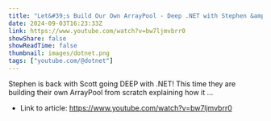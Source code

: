 ```yaml
---
title: "Let&#39;s Build Our Own ArrayPool - Deep .NET with Stephen &amp; Scott"
date: 2024-09-03T16:23:33Z
link: https://www.youtube.com/watch?v=bw7ljmvbrr0
showShare: false
showReadTime: false
thumbnail: images/dotnet.png
tags: ["youtube.com/@dotnet"]
---
```

Stephen is back with Scott going DEEP with .NET! This time they are building their own ArrayPool from scratch explaining how it ...

- Link to article: https://www.youtube.com/watch?v=bw7ljmvbrr0